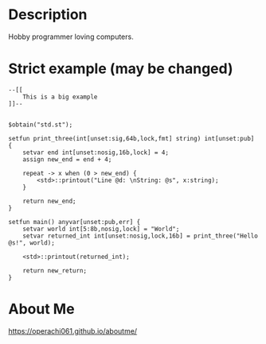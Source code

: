 # Description
Hobby programmer loving computers. 

# Strict example (may be changed)
```
--[[
    This is a big example 
]]--


$obtain("std.st"); 

setfun print_three(int[unset:sig,64b,lock,fmt] string) int[unset:pub] {
    setvar end int[unset:nosig,16b,lock] = 4;
    assign new_end = end + 4;

    repeat -> x when (0 > new_end) {
        <std>::printout("Line @d: \nString: @s", x:string);
    }

    return new_end;
}

setfun main() anyvar[unset:pub,err] {
    setvar world int[5:8b,nosig,lock] = "World";
    setvar returned_int int[unset:nosig,lock,16b] = print_three("Hello @s!", world); 
    
    <std>::printout(returned_int);

    return new_return;
}
```


# About Me
https://operachi061.github.io/aboutme/
